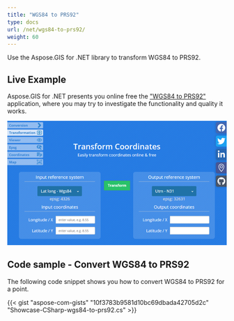 ```yaml
---
title: "WGS84 to PRS92"
type: docs
url: /net/wgs84-to-prs92/
weight: 60
---
```


Use the Aspose.GIS for .NET library to transform WGS84 to PRS92.

## **Live Example**

Aspose.GIS for .NET presents you online free the ["WGS84 to PRS92"](https://products.aspose.app/gis/transformation/wgs84-to-prs92) application, where you may try to investigate the functionality and quality it works.

![transformation coordinates app](transform-coordinates.png)

## **Code sample - Convert WGS84 to PRS92**

The following code snippet shows you how to convert WGS84 to PRS92 for a point.

{{< gist "aspose-com-gists" "10f3783b9581d10bc69dbada42705d2c" "Showcase-CSharp-wgs84-to-prs92.cs" >}}
